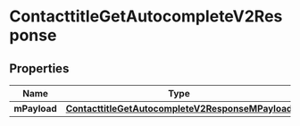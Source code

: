 
# ContacttitleGetAutocompleteV2Response

## Properties
| Name | Type | Description | Notes |
| ------------ | ------------- | ------------- | ------------- |
| **mPayload** | [**ContacttitleGetAutocompleteV2ResponseMPayload**](ContacttitleGetAutocompleteV2ResponseMPayload.md) |  |  |



